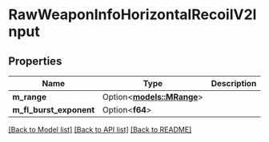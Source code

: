 # RawWeaponInfoHorizontalRecoilV2Input

## Properties

Name | Type | Description | Notes
------------ | ------------- | ------------- | -------------
**m_range** | Option<[**models::MRange**](M_Range.md)> |  | [optional]
**m_fl_burst_exponent** | Option<**f64**> |  | [optional]

[[Back to Model list]](../README.md#documentation-for-models) [[Back to API list]](../README.md#documentation-for-api-endpoints) [[Back to README]](../README.md)


